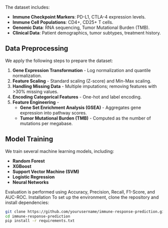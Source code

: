 
The dataset includes:
- **Immune Checkpoint Markers**: PD-L1, CTLA-4 expression levels.
- **Immune Cell Populations**: CD4+, CD25+ T cells.
- **Genomic Data**: RNA sequencing, Tumor Mutational Burden (TMB).
- **Clinical Data**: Patient demographics, tumor subtypes, treatment history.
## Data Preprocessing
We apply the following steps to prepare the dataset:
1. **Gene Expression Transformation** - Log normalization and quantile normalization.
2. **Feature Scaling** - Standard scaling (Z-score) and Min-Max scaling.
3. **Handling Missing Data** - Multiple imputations; removing features with >30% missing values.
4. **Encoding Categorical Features** - One-hot and label encoding.
5. **Feature Engineering** -
   - **Gene Set Enrichment Analysis (GSEA)** - Aggregates gene expression into pathway scores.
   - **Tumor Mutational Burden (TMB)** - Computed as the number of mutations per megabase.

## Model Training
We train several machine learning models, including:
- **Random Forest**
- **XGBoost**
- **Support Vector Machine (SVM)**
- **Logistic Regression**
- **Neural Networks**

Evaluation is performed using Accuracy, Precision, Recall, F1-Score, and AUC-ROC.
Installation
To set up the environment, clone the repository and install dependencies:
```bash
git clone https://github.com/yourusername/immune-response-prediction.git
cd immune-response-prediction
pip install -r requirements.txt
